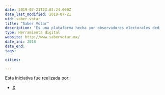 ```yaml
---
date: 2019-07-21T23:02:24.000Z
date_last_modified: 2019-07-21
uid: saber-votar
title: "Saber Votar"
description: "Es una plataforma hecha por observadores electorales dedicada a analizar la postura que asumen los candidatos a los distintos cargos de elección popular (locales y federales), respecto a determinado temas de interés general para las elecciones de 2018 en México."
type: Herramienta digital
website: http://www.sabervotar.mx/
date_ini: 2018
date_end: 
tags:

cities: 

---
```


Esta iniciativa fue realizada por:

- [X](/i/saber-votar.html)
